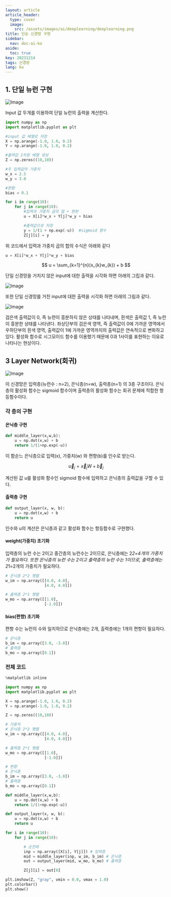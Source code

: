 ```yaml
---
layout: article
article_header:
  type: cover
  image:
    src: /assets/images/ai/deeplearning/deeplearning.png
title: 단순 신경망 구현
sidebar:
  nav: doc-ai-ko
aside:
  toc: true
key: 20231214
tags: 신경망
lang: ko
---
```


## 1. 단일 뉴런 구현
![Image](/assets/images/ai/deeplearning/single_neural.png)

Input 값 두개를 이용하여 단일 뉴런의 출력을 계산한다.
```python
import numpy as np
import matplotlib.pyplot as plt

#input 값 배열로 저장
X = np.arange(-1.0, 1.0, 0.2)
Y = np.arange(-1.0, 1.0, 0.2)

#출력값 2차원 배열 생성
Z = np.zeros((10,10))

#두 입력값의 가중치
w_x = 2.5
w_y = 3.0

#편향
bias = 0.1

for i in range(10):
    for j in range(10):
        #입력과 가중치 곱의 합 + 편현
        u = X[i]*w_x + Y[j]*w_y + bias

        #출력값으로 저장
        y = 1/(1 + np.exp(-u))  #sigmoid 함수
        Z[j][i] = y
```
위 코드에서 입력과 가중치 곱의 합의 수식은 아래와 같다
```python
u = X[i]*w_x + Y[j]*w_y + bias
```
$$
u = \sum_{k=1}^{n}(x_{k}w_{k}) + b
$$

단일 신경망을 거치지 않은 input에 대한 출력을 시각화 하면 아래의 그립과 같다.

![Image](/assets/images/ai/deeplearning/origin_output.png)

또한 단일 신경망를 거친 input에 대한 출력을 시각화 하면 아래의 그림과 같다.

![Image](/assets/images/ai/deeplearning/single_neural_output.png)

검은색 출력값이 0, 즉 뉴련이 흥분하지 않은 상태를 나타내며, 흰색은 출력값 1, 즉 뉴런이 흥분한 상태를 나타낸다.
좌상단부의 검은색 영역, 즉 출력값이 0에 가까운 영역에서 우하단부의 흰색 영역, 출력값이 1에 가까운 영역까지의 출력값은 연속적으로 변화하고 있다.
활성화 함수로 시그모이드 함수를 이용했기 때문에 0과 1사이를 표현하는 이유로 나타나는 현상이다.

## 3 Layer Network(회귀)
![Image](/assets/images/ai/deeplearning/3_layer_network.png)

이 신경망은 입력층(뉴런수 : n=2), 은닉층(n=w), 출력층(n=1) 의 3층 구조이다. 은닉층의 활성화 함수는 sigmoid 함수이며 출력층의 활성화 함수는 회귀 문제에 적합한 항등함수이다.

### 각 층의 구현
#### 은닉층 구현
```python
def middle_layer(x,w,b):
    u = np.dot(x,w) + b
    return 1/(1+np.exp(-u))
```
이 함순느 은닉층으로 입력(x), 가중치(w) 와 편향(b)를 인수로 받는다.

$$
\vec{u}_{j} = \vec{x}_{j}W + \vec{b}_{j}
$$

계산된 값 u를 활성화 함수인 sigmoid 함수에 입력하고 은닉층의 출력값을 구할 수 있다.

#### 출력층 구현
```python
def output_layer(x, w, b):
    u = np.dot(x,w) + b
    return u
```
인수와 u의 계산은 은닉층과 같고 활성화 함수는 항등함수로 구현했다.

#### weight(가중치) 초기화
입력층의 뉴런 수는 2이고 중간층의 뉴런수는 2이므로, 은닉층에는 2*2=4개의 가중치가 필요하다. 또한 은닉층의 뉴런 수는 2이고 출력층의 뉴런 수는 1이므로, 출력층에는 2*1=2개의 가중치가 필요하다.
```python
# 은닉층 2*2 행렬
w_im = np.array([[4.0, 4.0],
                 [4.0, 4.0]])

# 출력층 2*1 행렬
w_mo = np.array([[1.0],
                 [-1.0]])
```

#### bias(편향) 초기화
편항 수는 뉴런의 수와 일치하므로 은닉층에는 2개, 출력층에는 1개의 편항이 필요하다.
```python
# 은닉층
b_im = np.array([3.0, -3.0])
# 출력층
b_mo = np.array([0.1])
```

### 전체 코드
```python
%matplotlib inline

import numpy as np
import matplotlib.pyplot as plt

X = np.arange(-1.0, 1.0, 0.2)
Y = np.arange(-1.0, 1.0, 0.2)

Z = np.zeros((10,10))

# 가중치
# 은닉층 2*2 행렬
w_im = np.array([[4.0, 4.0],
                 [4.0, 4.0]])

# 출력층 2*1 행렬
w_mo = np.array([[1.0],
                 [-1.0]])

# 편향
# 은닉층
b_im = np.array([3.0, -3.0])
# 출력층
b_mo = np.array([0.1])

def middle_layer(x,w,b):
    u = np.dot(x,w) + b
    return 1/(1+np.exp(-u))

def output_layer(x, w, b):
    u = np.dot(x,w) + b
    return u

for i in range(10):
    for j in range(10):

        # 순전파
        inp = np.array([X[i], Y[j]]) # 입력층
        mid = middle_layer(inp, w_im, b_im) # 은닉층
        out = output_layer(mid, w_mo, b_mo) # 출력층

        Z[j][i] = out[0]

plt.imshow(Z, "gray", vmin = 0.0, vmax = 1.0)
plt.colorbar()
plt.show()
```
